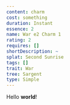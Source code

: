 ```yaml
---
content: charm
cost: something
duration: Instant
essence: 2
name: War e2 Charm 1
rating: 2
requires: []
shortDescription: ~
splat: Second Sunrise
tags: []
trait: War
tree: Sargent
type: Simple
---
```


Hello **world**!
